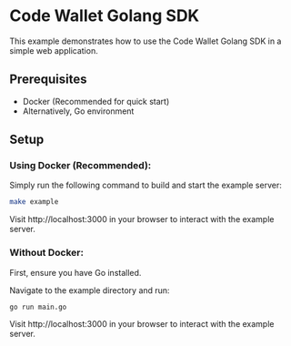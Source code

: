 # Code Wallet Golang SDK
This example demonstrates how to use the Code Wallet Golang SDK in a simple web application.

## Prerequisites

* Docker (Recommended for quick start)
* Alternatively, Go environment

## Setup

### Using Docker (Recommended):

Simply run the following command to build and start the example server:

```bash
make example
```

Visit http://localhost:3000 in your browser to interact with the example server.

### Without Docker:

First, ensure you have Go installed.

Navigate to the example directory and run:

```bash
go run main.go
```

Visit http://localhost:3000 in your browser to interact with the example server.
